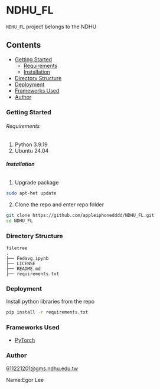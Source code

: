 # NDHU_FL

`NDHU_FL` project belongs to the NDHU


## Contents


- [Getting Started](#getting-started)
  - [Requirements](#requirements)
  - [Installation](#installation)
- [Directory Structure](#directory-structure)
- [Deployment](#deployment)
- [Frameworks Used](#frameworks-used)
- [Author](#author)


### Getting Started

###### Requirements

1. Python 3.9.19
2. Ubuntu 24.04

###### **Installation**

1. Upgrade package

```sh
sudo apt-het update
```

2. Clone the repo and enter repo folder

```sh
git clone https://github.com/appleiphonedddd/NDHU_FL.git
cd NDHU_FL
```

### Directory Structure

```
filetree 
.
├── Fedavg.ipynb
├── LICENSE
├── README.md
├── requirements.txt
```

### Deployment

Install python libraries from the repo

```sh
pip install -r requirements.txt
```

### Frameworks Used

- [PyTorch](https://pytorch.org/)

### Author

611221201@gms.ndhu.edu.tw

Name:Egor Lee
